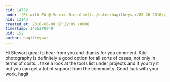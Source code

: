 ```yaml
---
cid: 14732
node: ![PL with FA @ Venice Bienalle](../notes/hagitkeysar/05-26-2016/pl-with-fa-venice-bienalle)
nid: 13143
created_at: 2016-06-08 07:29:09 +0000
timestamp: 1465370949
uid: 152
author: hagitkeysar
---
```


Hi Stewart 
great to hear from you and thanks for you comment. Kite photography is definitely a good option for all sorts of cases, not only in terms of costs... take a look at the tools list under projects and if you try it out you can get a lot of support from the community.
Good luck with your work,
hagit